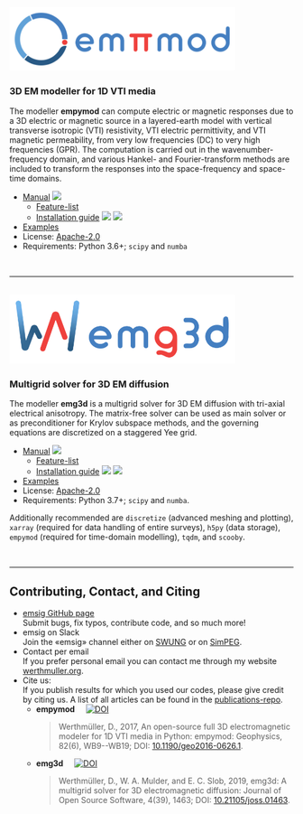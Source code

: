 <img src="./assets/empymod-logo.png" alt="empymod" width="400"/>

### 3D EM modeller for 1D VTI media

The modeller **empymod** can compute electric or magnetic responses due to a
3D electric or magnetic source in a layered-earth model with vertical
transverse isotropic (VTI) resistivity, VTI electric permittivity, and VTI
magnetic permeability, from very low frequencies (DC) to very high frequencies
(GPR). The computation is carried out in the wavenumber-frequency domain, and
various Hankel- and Fourier-transform methods are included to transform the
responses into the space-frequency and space-time domains.

- <i class="fas fa-book fa-lg"></i> [Manual](https://empymod.emsig.xyz/en/stable) [![](https://img.shields.io/readthedocs/empymod/stable.svg?label=rtfd)](https://empymod.emsig.xyz/en/stable)
  - <i class="fas fa-copy fa-lg"></i> [Feature-list](https://empymod.emsig.xyz/en/stable/index.html#features)
  - <i class="fas fa-laptop-code fa-lg"></i> [Installation guide](https://empymod.emsig.xyz/en/stable/manual.html#installation) [![](https://img.shields.io/conda/v/conda-forge/empymod.svg)](https://anaconda.org/conda-forge/empymod) [![](https://img.shields.io/pypi/v/empymod.svg)](https://pypi.python.org/pypi/empymod)
- <i class="fas fa-scroll fa-lg"></i> [Examples](https://empymod.emsig.xyz/en/stable/examples)
- <i class="fas fa-balance-scale fa-lg"></i> License: [Apache-2.0](http://www.apache.org/licenses/LICENSE-2.0)
- <i class="fab fa-python fa-lg"></i> Requirements: Python 3.6+; `scipy` and `numba`

<br>
<hr style="height:1px;border:none;color:#000000; background:#000000">
<br>
<img src="./assets/emg3d-logo.png" alt="emg3d" width="400"/>

### Multigrid solver for 3D EM diffusion

The modeller **emg3d** is a multigrid solver for 3D EM diffusion with tri-axial
electrical anisotropy. The matrix-free solver can be used as main solver or as
preconditioner for Krylov subspace methods, and the governing equations are
discretized on a staggered Yee grid.

- <i class="fas fa-book fa-lg"></i> [Manual](https://emg3d.emsig.xyz/en/stable) [![](https://img.shields.io/readthedocs/emg3d/stable.svg?label=rtfd)](https://emg3d.emsig.xyz/en/stable)
  - <i class="fas fa-copy fa-lg"></i> [Feature-list](https://emg3d.emsig.xyz/en/stable/index.html#features)
  - <i class="fas fa-laptop-code fa-lg"></i> [Installation guide](https://emg3d.emsig.xyz/en/stable/usage.html#installation) [![](https://img.shields.io/conda/v/conda-forge/emg3d.svg)](https://anaconda.org/conda-forge/emg3d) [![](https://img.shields.io/pypi/v/emg3d.svg)](https://pypi.python.org/pypi/emg3d)
- <i class="fas fa-scroll fa-lg"></i> [Examples](https://emsig.xyz/emg3d-gallery/gallery)
- <i class="fas fa-balance-scale fa-lg"></i> License: [Apache-2.0](http://www.apache.org/licenses/LICENSE-2.0)
- <i class="fab fa-python fa-lg"></i> Requirements: Python 3.7+; `scipy` and `numba`.

Additionally recommended are `discretize` (advanced meshing and plotting), `xarray` (required for data handling of entire surveys), `h5py` (data storage), `empymod` (required for time-domain modelling), `tqdm`, and `scooby`.

<br>
<hr style="height:1px;border:none;color:#000000; background:#000000">

## <i class="fas fa-users fa-2x"></i> Contributing, Contact, and Citing

- <i class="fab fa-github fa-lg"></i>
  [emsig GitHub page](https://github.com/emsig)  
  Submit bugs, fix typos, contribute code, and so much more!
- <i class="fab fa-slack fa-lg"></i>
  emsig on Slack  
  Join the &laquo;emsig&raquo; channel either on [SWUNG](https://swu.ng/slack) or on [SimPEG](http://slack.simpeg.xyz).
- <i class="far fa-envelope fa-lg"></i>
  Contact per email  
  If you prefer personal email you can contact me through my website
  [werthmuller.org](https://werthmuller.org/contact/).
- <i class="fas fa-bookmark fa-lg"></i>Cite us:  
  If you publish results for which you used our codes, please give credit by
  citing us. A list of all articles can be found in the
  [publications-repo](https://github.com/emsig/publications).
  - <i class="fas fa-code fa-lg"></i> **empymod** &nbsp; &nbsp; [![DOI](https://zenodo.org/badge/DOI/10.5281/zenodo.593094.svg)](https://doi.org/10.5281/zenodo.593094)
      > Werthmüller, D., 2017, An open-source full 3D electromagnetic modeler
      > for 1D VTI media in Python: empymod: Geophysics, 82(6), WB9--WB19;
      > DOI:&nbsp;[10.1190/geo2016-0626.1](http://doi.org/10.1190/geo2016-0626.1).
  - <i class="fas fa-code fa-lg"></i> **emg3d** &nbsp; &nbsp; [![DOI](https://zenodo.org/badge/DOI/10.5281/zenodo.3229006.svg)](https://doi.org/10.5281/zenodo.3229006)  
      > Werthmüller, D., W. A. Mulder, and E. C. Slob, 2019, emg3d: A multigrid
      > solver for 3D electromagnetic diffusion: Journal of Open Source Software,
      > 4(39), 1463; DOI:&nbsp;[10.21105/joss.01463](http://joss.theoj.org/papers/d559f2dbd8538007937797122887df0c).
